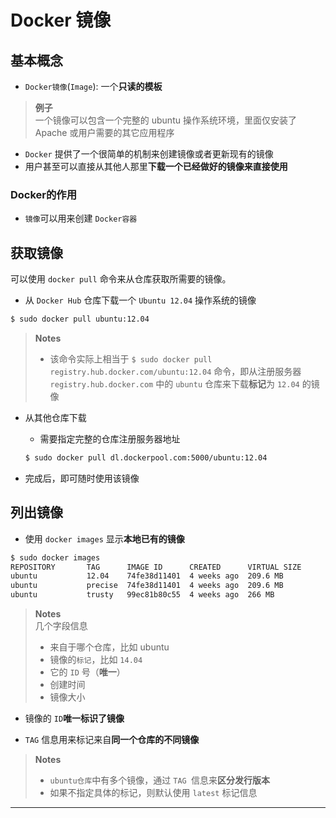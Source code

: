 # Docker 镜像

## 基本概念

- `Docker镜像`(`Image`): 一个**只读的模板**

> **例子**  
> 一个镜像可以包含一个完整的 ubuntu 操作系统环境，里面仅安装了 Apache 或用户需要的其它应用程序

- `Docker` 提供了一个很简单的机制来创建镜像或者更新现有的镜像
- 用户甚至可以直接从其他人那里**下载一个已经做好的镜像来直接使用**


### Docker的作用
- `镜像`可以用来创建 `Docker容器`


## 获取镜像

可以使用 `docker pull` 命令来从仓库获取所需要的镜像。

- 从 `Docker Hub` 仓库下载一个 `Ubuntu 12.04` 操作系统的镜像
```bash
$ sudo docker pull ubuntu:12.04
```
> **Notes**  
> - 该命令实际上相当于 `$ sudo docker pull registry.hub.docker.com/ubuntu:12.04` 命令，即从注册服务器 `registry.hub.docker.com` 中的 `ubuntu` 仓库来下载**标记**为 `12.04` 的镜像

- 从其他仓库下载
  - 需要指定完整的仓库注册服务器地址
  ```bash
  $ sudo docker pull dl.dockerpool.com:5000/ubuntu:12.04
  ```

- 完成后，即可随时使用该镜像  

## 列出镜像
- 使用 `docker images` 显示**本地已有的镜像**

```bash
$ sudo docker images
REPOSITORY       TAG      IMAGE ID      CREATED      VIRTUAL SIZE
ubuntu           12.04    74fe38d11401  4 weeks ago  209.6 MB
ubuntu           precise  74fe38d11401  4 weeks ago  209.6 MB
ubuntu           trusty   99ec81b80c55  4 weeks ago  266 MB
```

> **Notes**  
> 几个字段信息
> - 来自于哪个仓库，比如 ubuntu
> - 镜像的`标记`，比如 `14.04`
> - 它的 `ID` 号（**唯一**）
> - 创建时间
> - 镜像大小 

- 镜像的 `ID`**唯一标识了镜像**

- `TAG` 信息用来标记来自**同一个仓库的不同镜像**
   
>  **Notes**
> - `ubuntu仓库`中有多个镜像，通过 `TAG `信息来**区分发行版本**
> - 如果不指定具体的标记，则默认使用 `latest` 标记信息

------------------------------------

